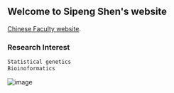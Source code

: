 ## Welcome to Sipeng Shen's website

[Chinese Faculty website](https://gwxy.njmu.edu.cn/2019/1115/c8948a157713/page.htm).


### Research Interest

```markdown
Statistical genetics
Bioinoformatics

```

![image](sipengshen.github.io/微信图片_20220731232120.jpg)

